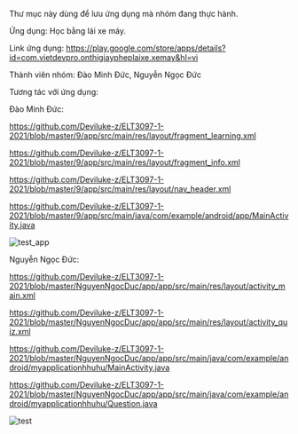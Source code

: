 Thư mục này dùng để lưu ứng dụng mà nhóm đang thực hành.

Ứng dụng: Học bằng lái xe máy.

Link ứng dụng: https://play.google.com/store/apps/details?id=com.vietdevpro.onthigiaypheplaixe.xemay&hl=vi

Thành viên nhóm: Đào Minh Đức, Nguyễn Ngọc Đức

Tương tác với ứng dụng:

Đào Minh Đức: 

https://github.com/Deviluke-z/ELT3097-1-2021/blob/master/9/app/src/main/res/layout/fragment_learning.xml

https://github.com/Deviluke-z/ELT3097-1-2021/blob/master/9/app/src/main/res/layout/fragment_info.xml

https://github.com/Deviluke-z/ELT3097-1-2021/blob/master/9/app/src/main/res/layout/nav_header.xml

https://github.com/Deviluke-z/ELT3097-1-2021/blob/master/9/app/src/main/java/com/example/android/app/MainActivity.java

![test_app](https://user-images.githubusercontent.com/63990239/96062477-f82a5b80-0ebf-11eb-99cd-861490009bcb.gif)


Nguyễn Ngọc Đức:

https://github.com/Deviluke-z/ELT3097-1-2021/blob/master/NguyenNgocDuc/app/app/src/main/res/layout/activity_main.xml

https://github.com/Deviluke-z/ELT3097-1-2021/blob/master/NguyenNgocDuc/app/app/src/main/res/layout/activity_quiz.xml

https://github.com/Deviluke-z/ELT3097-1-2021/blob/master/NguyenNgocDuc/app/app/src/main/java/com/example/android/myapplicationhhuhu/MainActivity.java

https://github.com/Deviluke-z/ELT3097-1-2021/blob/master/NguyenNgocDuc/app/app/src/main/java/com/example/android/myapplicationhhuhu/Question.java

![test](https://user-images.githubusercontent.com/63990239/94774020-2cdde380-03e7-11eb-8edf-30b242820f12.gif)
